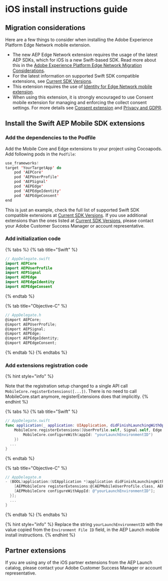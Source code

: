 # iOS install instructions guide

## Migration considerations 

Here are a few things to consider when installing the Adobe Experience Platform Edge Network mobile extension.

- The new AEP Edge Network extension requires the usage of the latest AEP SDKs, which for iOS is a new Swift-based SDK. Read more about this in the [Adobe Experience Platform Edge Network Migration Considerations](../getting-started/introduction-to-aepedge.md#adobe-experience-platform-edge-network-migration-considerations).
- For the latest information on supported Swift SDK compatible extensions, see [Current SDK Versions](current-sdk-versions.md).
- This extension requires the use of [Identity for Edge Network mobile extension](../using-mobile-extensions/adobe-edge-identity).
- When using this extension, it is strongly encouraged to use Consent mobile extension for managing and enforcing the collect consent settings. For more details see [Consent extension](../using-mobile-extensions/adobe-edge-consent) and [Privacy and GDPR](../privacy-and-gdpr.md).

## Install the Swift AEP Mobile SDK extensions

### Add the dependencies to the Podfile

Add the Mobile Core and Edge extensions to your project using Cocoapods. Add following pods in the `Podfile`:

```swift
use_frameworks!
target 'YourTargetApp' do
    pod 'AEPCore'
    pod 'AEPUserProfile'
    pod 'AEPSignal'
    pod 'AEPEdge'
    pod 'AEPEdgeIdentity'
    pod 'AEPEdgeConsent'
end
```

This is just an example, check the full list of supported Swift SDK compatible extensions at [Current SDK Versions](current-sdk-versions.md). If you use additional extensions than the ones listed at [Current SDK Versions](current-sdk-versions.md), please contact your Adobe Customer Success Manager or account representative.

### Add initialization code

{% tabs %}
{% tab title="Swift" %}

```swift
// AppDelegate.swift
import AEPCore
import AEPUserProfile
import AEPSignal
import AEPEdge
import AEPEdgeIdentity
import AEPEdgeConsent
```

{% endtab %}

{% tab title="Objective-C" %}

```objective-c
// AppDelegate.h
@import AEPCore;
@import AEPUserProfile;
@import AEPSignal;
@import AEPEdge;
@import AEPEdgeIdentity;
@import AEPEdgeConsent;
```

{% endtab %}
{% endtabs %}

### Add extensions registration code

{% hint style="info" %}

Note that the registration setup changed to a single API call `MobileCore.registerExtensions([...])`. There is no need to call MobileCore.start anymore, registerExtensions does that implicitly.
{% endhint %}

{% tabs %}
{% tab title="Swift" %}

```swift
// AppDelegate.swift
func application(_ application: UIApplication, didFinishLaunchingWithOptions launchOptions: [UIApplication.LaunchOptionsKey: Any]?) -> Bool {
    MobileCore.registerExtensions([UserProfile.self, Signal.self, Edge.self, Identity.self, Consent.self], {
        MobileCore.configureWith(appId: "yourLaunchEnvironmentID")
    })
  ...
}
```

{% endtab %}

{% tab title="Objective-C" %}

```objective-c
// AppDelegate.m
- (BOOL)application:(UIApplication *)application didFinishLaunchingWithOptions:(NSDictionary *)launchOptions {
    [AEPMobileCore registerExtensions:@[AEPMobileUserProfile.class, AEPMobileSignal.class, AEPMobileEdge.class, AEPMobileEdgeIdentity.class, AEPMobileEdgeConsent.class] completion:^{
    [AEPMobileCore configureWithAppId: @"yourLaunchEnvironmentID"];
  }];
  ...
}
```

{% endtab %}
{% endtabs %}

{% hint style="info" %}
Replace the string `yourLaunchEnvironmentID` with the value copied from the `Environment File ID` field, in the AEP Launch mobile install instructions.
{% endhint %}

## Partner extensions

If you are using any of the iOS partner extensions from the AEP Launch catalog, please contact your Adobe Customer Success Manager or account representative.